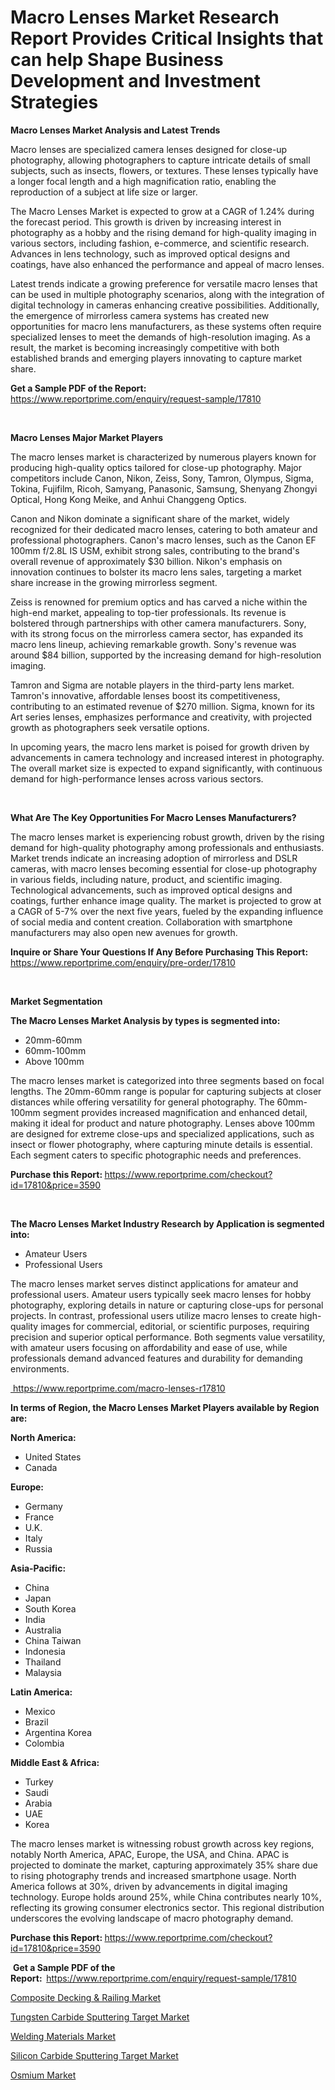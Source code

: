 <p><h1>Macro Lenses Market Research Report Provides Critical Insights that can help Shape Business Development and Investment Strategies</h1></p><p><strong>Macro Lenses Market Analysis and Latest Trends</strong></p>
<p><p>Macro lenses are specialized camera lenses designed for close-up photography, allowing photographers to capture intricate details of small subjects, such as insects, flowers, or textures. These lenses typically have a longer focal length and a high magnification ratio, enabling the reproduction of a subject at life size or larger.</p><p>The Macro Lenses Market is expected to grow at a CAGR of 1.24% during the forecast period. This growth is driven by increasing interest in photography as a hobby and the rising demand for high-quality imaging in various sectors, including fashion, e-commerce, and scientific research. Advances in lens technology, such as improved optical designs and coatings, have also enhanced the performance and appeal of macro lenses.</p><p>Latest trends indicate a growing preference for versatile macro lenses that can be used in multiple photography scenarios, along with the integration of digital technology in cameras enhancing creative possibilities. Additionally, the emergence of mirrorless camera systems has created new opportunities for macro lens manufacturers, as these systems often require specialized lenses to meet the demands of high-resolution imaging. As a result, the market is becoming increasingly competitive with both established brands and emerging players innovating to capture market share.</p></p>
<p><strong>Get a Sample PDF of the Report:&nbsp;</strong> <a href="https://www.reportprime.com/enquiry/request-sample/17810?utm_campaign=1197&utm_medium=2&utm_source=Github&utm_content=ia&utm_term=20112024&utm_id=macro-lenses">https://www.reportprime.com/enquiry/request-sample/17810</a></p>
<p>&nbsp;</p>
<p><strong>Macro Lenses Major Market Players</strong></p>
<p><p>The macro lenses market is characterized by numerous players known for producing high-quality optics tailored for close-up photography. Major competitors include Canon, Nikon, Zeiss, Sony, Tamron, Olympus, Sigma, Tokina, Fujifilm, Ricoh, Samyang, Panasonic, Samsung, Shenyang Zhongyi Optical, Hong Kong Meike, and Anhui Changgeng Optics.</p><p>Canon and Nikon dominate a significant share of the market, widely recognized for their dedicated macro lenses, catering to both amateur and professional photographers. Canon's macro lenses, such as the Canon EF 100mm f/2.8L IS USM, exhibit strong sales, contributing to the brand's overall revenue of approximately $30 billion. Nikon's emphasis on innovation continues to bolster its macro lens sales, targeting a market share increase in the growing mirrorless segment.</p><p>Zeiss is renowned for premium optics and has carved a niche within the high-end market, appealing to top-tier professionals. Its revenue is bolstered through partnerships with other camera manufacturers. Sony, with its strong focus on the mirrorless camera sector, has expanded its macro lens lineup, achieving remarkable growth. Sony's revenue was around $84 billion, supported by the increasing demand for high-resolution imaging.</p><p>Tamron and Sigma are notable players in the third-party lens market. Tamron's innovative, affordable lenses boost its competitiveness, contributing to an estimated revenue of $270 million. Sigma, known for its Art series lenses, emphasizes performance and creativity, with projected growth as photographers seek versatile options.</p><p>In upcoming years, the macro lens market is poised for growth driven by advancements in camera technology and increased interest in photography. The overall market size is expected to expand significantly, with continuous demand for high-performance lenses across various sectors.</p></p>
<p>&nbsp;</p>
<p><strong>What Are The Key Opportunities For Macro Lenses Manufacturers?</strong></p>
<p><p>The macro lenses market is experiencing robust growth, driven by the rising demand for high-quality photography among professionals and enthusiasts. Market trends indicate an increasing adoption of mirrorless and DSLR cameras, with macro lenses becoming essential for close-up photography in various fields, including nature, product, and scientific imaging. Technological advancements, such as improved optical designs and coatings, further enhance image quality. The market is projected to grow at a CAGR of 5-7% over the next five years, fueled by the expanding influence of social media and content creation. Collaboration with smartphone manufacturers may also open new avenues for growth.</p></p>
<p><strong>Inquire or Share Your Questions If Any Before Purchasing This Report:</strong> <a href="https://www.reportprime.com/enquiry/pre-order/17810?utm_campaign=1197&utm_medium=2&utm_source=Github&utm_content=ia&utm_term=20112024&utm_id=macro-lenses">https://www.reportprime.com/enquiry/pre-order/17810</a></p>
<p>&nbsp;</p>
<p><strong>Market Segmentation</strong></p>
<p><strong>The Macro Lenses Market Analysis by types is segmented into:</strong></p>
<p><ul><li>20mm-60mm</li><li>60mm-100mm</li><li>Above 100mm</li></ul></p>
<p><p>The macro lenses market is categorized into three segments based on focal lengths. The 20mm-60mm range is popular for capturing subjects at closer distances while offering versatility for general photography. The 60mm-100mm segment provides increased magnification and enhanced detail, making it ideal for product and nature photography. Lenses above 100mm are designed for extreme close-ups and specialized applications, such as insect or flower photography, where capturing minute details is essential. Each segment caters to specific photographic needs and preferences.</p></p>
<p><strong>Purchase this Report:&nbsp;</strong><a href="https://www.reportprime.com/checkout?id=17810&price=3590&utm_campaign=1197&utm_medium=2&utm_source=Github&utm_content=ia&utm_term=20112024&utm_id=macro-lenses">https://www.reportprime.com/checkout?id=17810&price=3590</a></p>
<p>&nbsp;</p>
<p><strong>The Macro Lenses Market Industry Research by Application is segmented into:</strong></p>
<p><ul><li>Amateur Users</li><li>Professional Users</li></ul></p>
<p><p>The macro lenses market serves distinct applications for amateur and professional users. Amateur users typically seek macro lenses for hobby photography, exploring details in nature or capturing close-ups for personal projects. In contrast, professional users utilize macro lenses to create high-quality images for commercial, editorial, or scientific purposes, requiring precision and superior optical performance. Both segments value versatility, with amateur users focusing on affordability and ease of use, while professionals demand advanced features and durability for demanding environments.</p></p>
<p><a href="https://www.reportprime.com/macro-lenses-r17810?utm_campaign=1197&utm_medium=2&utm_source=Github&utm_content=ia&utm_term=20112024&utm_id=macro-lenses">&nbsp;https://www.reportprime.com/macro-lenses-r17810</a></p>
<p><strong>In terms of Region, the Macro Lenses Market Players available by Region are:</strong></p>
<p>
    <p> <strong> North America: </strong>
        <ul>
            <li>United States</li>
            <li>Canada</li>
        </ul>
        </p> 
    <p> <strong> Europe: </strong>
        <ul>
            <li>Germany</li>
            <li>France</li>
            <li>U.K.</li>
            <li>Italy</li>
            <li>Russia</li>
        </ul>
        </p> 
    <p> <strong> Asia-Pacific: </strong>
        <ul>
            <li>China</li>
            <li>Japan</li>
            <li>South Korea</li>
            <li>India</li>
            <li>Australia</li>
            <li>China Taiwan</li>
            <li>Indonesia</li>
            <li>Thailand</li>
            <li>Malaysia</li>
        </ul>
        </p> 
    <p> <strong> Latin America: </strong>
        <ul>
            <li>Mexico</li>
            <li>Brazil</li>
            <li>Argentina Korea</li>
            <li>Colombia</li>
        </ul>
        </p> 
    <p> <strong> Middle East & Africa: </strong>
        <ul>
            <li>Turkey</li>
            <li>Saudi</li>
            <li>Arabia</li>
            <li>UAE</li>
            <li>Korea</li>
        </ul>
    </p>
    </p>
<p><p>The macro lenses market is witnessing robust growth across key regions, notably North America, APAC, Europe, the USA, and China. APAC is projected to dominate the market, capturing approximately 35% share due to rising photography trends and increased smartphone usage. North America follows at 30%, driven by advancements in digital imaging technology. Europe holds around 25%, while China contributes nearly 10%, reflecting its growing consumer electronics sector. This regional distribution underscores the evolving landscape of macro photography demand.</p></p>
<p><strong>Purchase this Report: </strong><a href="https://www.reportprime.com/checkout?id=17810&price=3590&utm_campaign=1197&utm_medium=2&utm_source=Github&utm_content=ia&utm_term=20112024&utm_id=macro-lenses">https://www.reportprime.com/checkout?id=17810&price=3590</a></p>
<p>&nbsp;<strong>Get a Sample PDF of the Report:&nbsp;&nbsp;</strong><a href="https://www.reportprime.com/enquiry/request-sample/17810?utm_campaign=1197&utm_medium=2&utm_source=Github&utm_content=ia&utm_term=20112024&utm_id=macro-lenses">https://www.reportprime.com/enquiry/request-sample/17810</a></p>
<p><strong></strong></p>
<p><p><a href="https://www.linkedin.com/pulse/composite-decking-railing-market-global-trends-forecast-2024-hzwye?utm_campaign=1197&utm_medium=2&utm_source=Github&utm_content=ia&utm_term=20112024&utm_id=macro-lenses">Composite Decking & Railing Market</a></p><p><a href="https://issuu.com/reportprime-2/docs/tungsten-carbide-sputtering-target-_1a9c4d43096eb2?utm_campaign=1197&utm_medium=2&utm_source=Github&utm_content=ia&utm_term=20112024&utm_id=macro-lenses">Tungsten Carbide Sputtering Target Market</a></p><p><a href="https://www.linkedin.com/pulse/welding-materials-market-overview-global-trends-future-prospects-2hgbe?utm_campaign=1197&utm_medium=2&utm_source=Github&utm_content=ia&utm_term=20112024&utm_id=macro-lenses">Welding Materials Market</a></p><p><a href="https://issuu.com/reportprime-2/docs/silicon-carbide-sputtering-target-m_59f3705a5507f3?utm_campaign=1197&utm_medium=2&utm_source=Github&utm_content=ia&utm_term=20112024&utm_id=macro-lenses">Silicon Carbide Sputtering Target Market</a></p><p><a href="https://www.linkedin.com/pulse/global-osmium-market-comprehensive-analysis-size-share-growth-ujj3e?utm_campaign=1197&utm_medium=2&utm_source=Github&utm_content=ia&utm_term=20112024&utm_id=macro-lenses">Osmium Market</a></p></p>